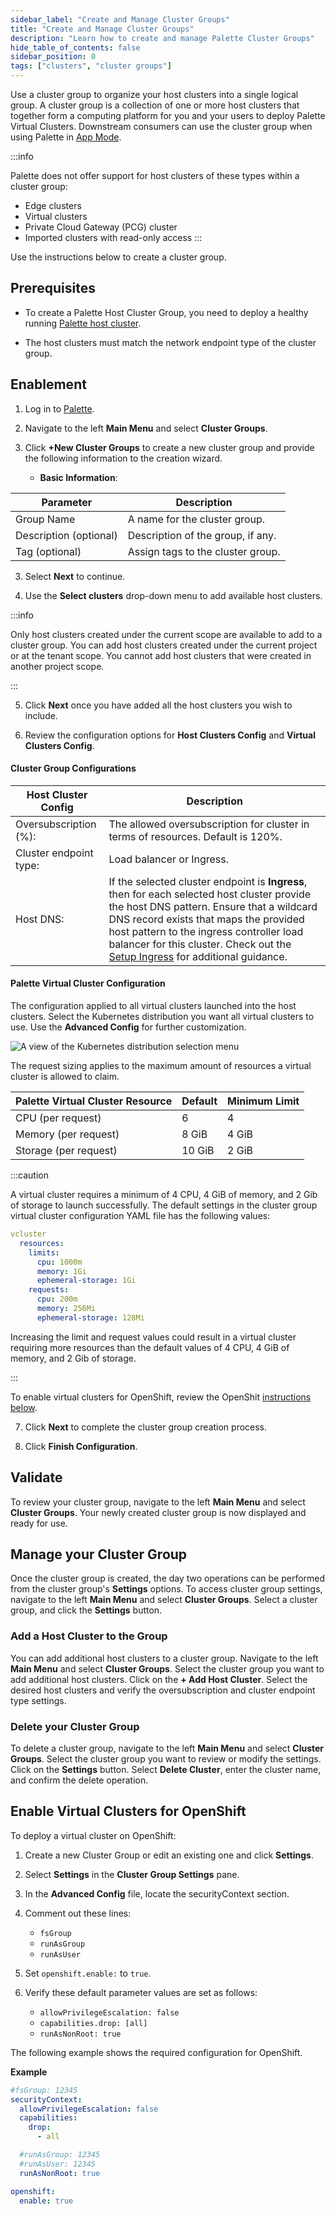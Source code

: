 ```yaml
---
sidebar_label: "Create and Manage Cluster Groups"
title: "Create and Manage Cluster Groups"
description: "Learn how to create and manage Palette Cluster Groups"
hide_table_of_contents: false
sidebar_position: 0
tags: ["clusters", "cluster groups"]
---
```


Use a cluster group to organize your host clusters into a single logical group. A cluster group is a collection of one or more host clusters that together form a computing platform for you and your users to deploy Palette Virtual Clusters. Downstream consumers can use the cluster group when using Palette in [App Mode](../../introduction/palette-modes.md#what-is-app-mode).

:::info

Palette does not offer support for host clusters of these types within a cluster group:

- Edge clusters
- Virtual clusters
- Private Cloud Gateway (PCG) cluster
- Imported clusters with read-only access
  :::

Use the instructions below to create a cluster group.

## Prerequisites

- To create a Palette Host Cluster Group, you need to deploy a healthy running [Palette host cluster](../clusters.md).

- The host clusters must match the network endpoint type of the cluster group.

## Enablement

1. Log in to [Palette](https://console.spectrocloud.com).

2. Navigate to the left **Main Menu** and select **Cluster Groups**.

3. Click **+New Cluster Groups** to create a new cluster group and provide the following information to the creation wizard.

   - **Basic Information**:

| Parameter              | Description                       |
| ---------------------- | --------------------------------- |
| Group Name             | A name for the cluster group.     |
| Description (optional) | Description of the group, if any. |
| Tag (optional)         | Assign tags to the cluster group. |

3. Select **Next** to continue.

4. Use the **Select clusters** drop-down menu to add available host clusters.

:::info

Only host clusters created under the current scope are available to add to a cluster group. You can add host clusters created under the current project or at the tenant scope. You cannot add host clusters that were created in another project scope.

:::

5. Click **Next** once you have added all the host clusters you wish to include.

6. Review the configuration options for **Host Clusters Config** and **Virtual Clusters Config**.

#### Cluster Group Configurations

| **Host Cluster Config** | **Description**                                                                                                                                                                                                                                                                                                                            |
| ----------------------- | ------------------------------------------------------------------------------------------------------------------------------------------------------------------------------------------------------------------------------------------------------------------------------------------------------------------------------------------ |
| Oversubscription (%):   | The allowed oversubscription for cluster in terms of resources. Default is 120%.                                                                                                                                                                                                                                                           |
| Cluster endpoint type:  | Load balancer or Ingress.                                                                                                                                                                                                                                                                                                                  |
| Host DNS:               | If the selected cluster endpoint is **Ingress**, then for each selected host cluster provide the host DNS pattern. Ensure that a wildcard DNS record exists that maps the provided host pattern to the ingress controller load balancer for this cluster. Check out the [Setup Ingress](ingress-cluster-group.md) for additional guidance. |

#### Palette Virtual Cluster Configuration

The configuration applied to all virtual clusters launched into the host clusters. Select the Kubernetes distribution you want all virtual clusters to use. Use the **Advanced Config** for further customization.

![A view of the Kubernetes distribution selection menu](/clusters_cluster-groups_create-cluster-group_virtual-cluster-distro.png)

The request sizing applies to the maximum amount of resources a virtual cluster is allowed to claim.

| **Palette Virtual Cluster Resource** | **Default** | **Minimum Limit** |
| ------------------------------------ | ----------- | ----------------- |
| CPU (per request)                    | 6           | 4                 |
| Memory (per request)                 | 8 GiB       | 4 GiB             |
| Storage (per request)                | 10 GiB      | 2 GiB             |

:::caution

A virtual cluster requires a minimum of 4 CPU, 4 GiB of memory, and 2 Gib of storage to launch successfully. The default settings in the cluster group virtual cluster configuration YAML file has the following values:

```yaml
vcluster
  resources:
    limits:
      cpu: 1000m
      memory: 1Gi
      ephemeral-storage: 1Gi
    requests:
      cpu: 200m
      memory: 256Mi
      ephemeral-storage: 128Mi
```

Increasing the limit and request values could result in a virtual cluster requiring more resources than the default values of 4 CPU, 4 GiB of memory, and 2 Gib of storage.

:::

To enable virtual clusters for OpenShift, review the OpenShit [instructions below](#enable-virtual-cluster-for-openshift).

7. Click **Next** to complete the cluster group creation process.

8. Click **Finish Configuration**.

## Validate

To review your cluster group, navigate to the left **Main Menu** and select **Cluster Groups**. Your newly created cluster group is now displayed and ready for use.

## Manage your Cluster Group

Once the cluster group is created, the day two operations can be performed from the cluster group's **Settings** options. To access cluster group settings, navigate to the left **Main Menu** and select **Cluster Groups**. Select a cluster group, and click the **Settings** button.

### Add a Host Cluster to the Group

You can add additional host clusters to a cluster group. Navigate to the left **Main Menu** and select **Cluster Groups**. Select the cluster group you want to add additional host clusters. Click on the **+ Add Host Cluster**. Select the desired host clusters and verify the oversubscription and cluster endpoint type settings.

### Delete your Cluster Group

To delete a cluster group, navigate to the left **Main Menu** and select **Cluster Groups**. Select the cluster group you want to review or modify the settings. Click on the **Settings** button. Select **Delete Cluster**, enter the cluster name, and confirm the delete operation.

## Enable Virtual Clusters for OpenShift

To deploy a virtual cluster on OpenShift:

1. Create a new Cluster Group or edit an existing one and click **Settings**.

2. Select **Settings** in the **Cluster Group Settings** pane.

3. In the **Advanced Config** file, locate the securityContext section.

4. Comment out these lines:

   - `fsGroup`
   - `runAsGroup`
   - `runAsUser`

5. Set `openshift.enable:` to `true`.

6. Verify these default parameter values are set as follows:

   - `allowPrivilegeEscalation: false`
   - `capabilities.drop: [all]`
   - `runAsNonRoot: true`

The following example shows the required configuration for OpenShift.

**Example**

```yaml
#fsGroup: 12345
securityContext:
  allowPrivilegeEscalation: false
  capabilities:
    drop:
      - all

  #runAsGroup: 12345
  #runAsUser: 12345
  runAsNonRoot: true

openshift:
  enable: true
```
